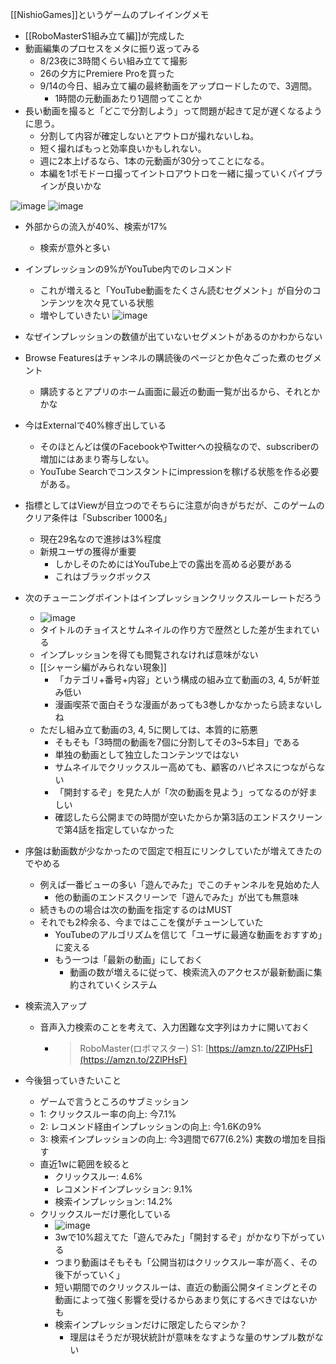 
[[NishioGames]]というゲームのプレイイングメモ
- [[RoboMasterS1組み立て編]]が完成した
- 動画編集のプロセスをメタに振り返ってみる
    - 8/23夜に3時間くらい組み立てて撮影
    - 26の夕方にPremiere Proを買った
    - 9/14の今日、組み立て編の最終動画をアップロードしたので、3週間。
        - 1時間の元動画あたり1週間ってことか
- 長い動画を撮ると「どこで分割しよう」って問題が起きて足が遅くなるように思う。
    - 分割して内容が確定しないとアウトロが撮れないしね。
    - 短く撮ればもっと効率良いかもしれない。
    - 週に2本上げるなら、1本の元動画が30分ってことになる。
    - 本編を1ポモドーロ撮ってイントロアウトロを一緒に撮っていくパイプラインが良いかな

![image](https://gyazo.com/ada2099113ea4c329e1dede75c762151/thumb/1000)
![image](https://gyazo.com/0bc140cc4ddbdb3efb4138a2a5bde911/thumb/1000)
- 外部からの流入が40%、検索が17%
    - 検索が意外と多い
- インプレッションの9%がYouTube内でのレコメンド
    - これが増えると「YouTube動画をたくさん読むセグメント」が自分のコンテンツを次々見ている状態
    - 増やしていきたい
![image](https://gyazo.com/8f2de2494a71a0ff1433148f92361002/thumb/1000)
- なぜインプレッションの数値が出ていないセグメントがあるのかわからない
- Browse Featuresはチャンネルの購読後のページとか色々ごった煮のセグメント
    - 購読するとアプリのホーム画面に最近の動画一覧が出るから、それとかかな
- 今はExternalで40%稼ぎ出している
    - そのほとんどは僕のFacebookやTwitterへの投稿なので、subscriberの増加にはあまり寄与しない。
    - YouTube Searchでコンスタントにimpressionを稼げる状態を作る必要がある。
- 指標としてはViewが目立つのでそちらに注意が向きがちだが、このゲームのクリア条件は「Subscriber 1000名」
    - 現在29名なので進捗は3%程度
    - 新規ユーザの獲得が重要
        - しかしそのためにはYouTube上での露出を高める必要がある
        - これはブラックボックス
- 次のチューニングポイントはインプレッションクリックスルーレートだろう
    - ![image](https://gyazo.com/9cba9917fdec188b57ed866d9131e058/thumb/1000)
    - タイトルのチョイスとサムネイルの作り方で歴然とした差が生まれている
    - インプレッションを得ても閲覧されなければ意味がない
    - [[シャーシ編がみられない現象]]
        - 「カテゴリ+番号+内容」という構成の組み立て動画の3, 4, 5が軒並み低い
        - 漫画喫茶で面白そうな漫画があっても3巻しかなかったら読まないしね
    - ただし組み立て動画の3, 4, 5に関しては、本質的に筋悪
        - そもそも「3時間の動画を7個に分割してその3~5本目」である
        - 単独の動画として独立したコンテンツではない
        - サムネイルでクリックスルー高めても、顧客のハピネスにつながらない
        - 「開封するぞ」を見た人が「次の動画を見よう」ってなるのが好ましい
        - 確認したら公開までの時間が空いたからか第3話のエンドスクリーンで第4話を指定していなかった

- 序盤は動画数が少なかったので固定で相互にリンクしていたが増えてきたのでやめる
    - 例えば一番ビューの多い「遊んでみた」でこのチャンネルを見始めた人
        - 他の動画のエンドスクリーンで「遊んでみた」が出ても無意味
    - 続きものの場合は次の動画を指定するのはMUST
    - それでも2枠余る、今まではここを僕がチューンしていた
        - YouTubeのアルゴリズムを信じて「ユーザに最適な動画をおすすめ」に変える
        - もう一つは「最新の動画」にしておく
            - 動画の数が増えるに従って、検索流入のアクセスが最新動画に集約されていくシステム

- 検索流入アップ
    - 音声入力検索のことを考えて、入力困難な文字列はカナに開いておく
        - > RoboMaster(ロボマスター) S1: [https://amzn.to/2ZlPHsF](https://amzn.to/2ZlPHsF)

- 今後狙っていきたいこと
    - ゲームで言うところのサブミッション
    - 1: クリックスルー率の向上: 今7.1%
    - 2: レコメンド経由インプレッションの向上: 今1.6Kの9%
    - 3: 検索インプレッションの向上: 今3週間で677(6.2%) 実数の増加を目指す
    - 直近1wに範囲を絞ると
        - クリックスルー: 4.6%
        - レコメンドインプレッション: 9.1%
        - 検索インプレッション: 14.2%
    - クリックスルーだけ悪化している
        - ![image](https://gyazo.com/09f50626442b39ba8b67a7e1c33cb02b/thumb/1000)
        - 3wで10%超えてた「遊んでみた」「開封するぞ」がかなり下がっている
        - つまり動画はそもそも「公開当初はクリックスルー率が高く、その後下がっていく」
        - 短い期間でのクリックスルーは、直近の動画公開タイミングとその動画によって強く影響を受けるからあまり気にするべきではないかも
        - 検索インプレッションだけに限定したらマシか？
            - 理屈はそうだが現状統計が意味をなすような量のサンプル数がない
